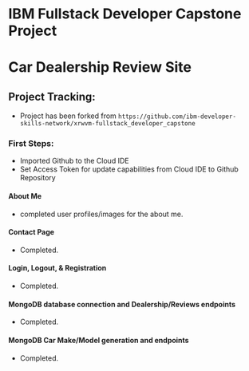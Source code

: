 # IBM Fullstack Developer Capstone Project
# Car Dealership Review Site

## Project Tracking:
  - Project has been forked from ` https://github.com/ibm-developer-skills-network/xrwvm-fullstack_developer_capstone `

### First Steps:
  - Imported Github to the Cloud IDE
  - Set Access Token for update capabilities from Cloud IDE to Github Repository

#### About Me 
 - completed user profiles/images for the about me.

#### Contact Page
 - Completed.

#### Login, Logout, & Registration
- Completed.

#### MongoDB database connection and Dealership/Reviews endpoints
- Completed.

#### MongoDB Car Make/Model generation and endpoints
- Completed.